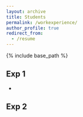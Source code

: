```yaml
---
layout: archive
title: Students
permalink: /workexperience/
author_profile: true
redirect_from:
  - /resume
---
```


{% include base_path %}

## Exp 1
* 

## Exp 2


